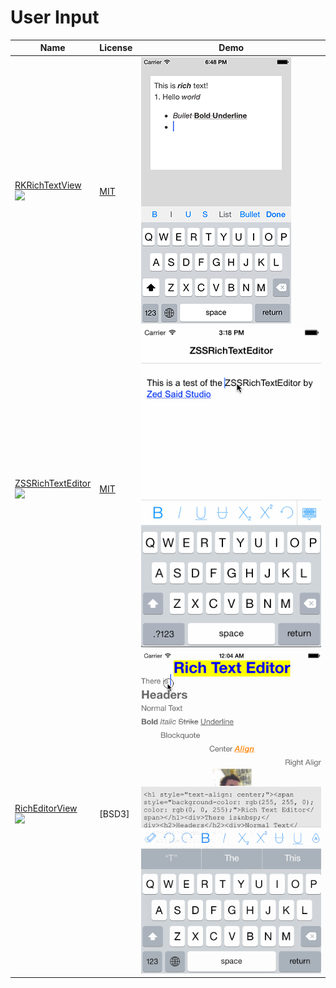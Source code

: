 User Input
=====================
Name | License | Demo
--- | --- | ---
[RKRichTextView](https://github.com/ren6/RKRichTextView) <br> [![](http://gh-btns.cjwirth.com/stars/ren6/RKRichTextView)](https://github.com/ren6/RKRichTextView/stargazers) | [MIT] | <img src="/assets/RKRichTextView1.png">
[ZSSRichTextEditor](https://github.com/nnhubbard/ZSSRichTextEditor) <br> [![](http://gh-btns.cjwirth.com/stars/nnhubbard/ZSSRichTextEditor)](https://github.com/nnhubbard/ZSSRichTextEditor/stargazers) | [MIT] | <img src="/assets/ZSSRichTextEditor1.gif">
[RichEditorView](https://github.com/cjwirth/RichEditorView) <br> [![](http://gh-btns.cjwirth.com/stars/cjwirth/RichEditorView)](https://github.com/cjwirth/RichEditorView/stargazers) | [BSD3] | <img src="/assets/RichEditorView1.gif">

[MIT]: (http://opensource.org/licenses/MIT)
[Apache License v2]: (https://www.apache.org/licenses/LICENSE-2.0)
[BSD-2]: (http://opensource.org/licenses/BSD-2-Clause)
[BSD-3]: (http://opensource.org/licenses/BSD-3-Clause) 
